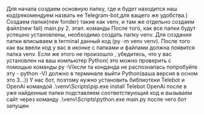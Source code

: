 Для начала создаем основную папку, где и будет находится наш код(рекомендуем назвать ее Telegram-bot,для ващего же удобства.)
Создаем папки(new fonder) такие как venv, и там же отдельно создаем файл(new fail) main.py
2. этап. команды
После того, как все папки будут успешно установлены, необходимо создать папку venv. Для создания папки вписываем в terminal данный код (py -m venv venv). После того как вы ввели код у вас в иконке с папками и файлами должна появится папка venv. Если же этого не произошло , убедитесь, что у вас установлен на ваш компьютер Python( это можно проверить с помощью команды py -V(если та конданда не распозналась попробуйте эту - python -V) должно в терминале выйти Python(ваша версия в осном это 3...))
У нас бот, поэтому нужно установить библиотеки Telebot и OpenAi  командой .\venv\Scripts\pip.exe install Telebot OpenAi 
после в уже найденные папки подставляем соответствующий код и вызываем сайт через команду .\venv\Scripts\python.exe main.py
после чего бот запущен
